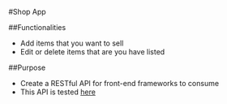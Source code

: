 #Shop App

##Functionalities
* Add items that you want to sell
* Edit or delete items that are you have listed

##Purpose
* Create a RESTful API for front-end frameworks to consume
* This API is tested [here](https://github.com/guanwill/shop-angular)
